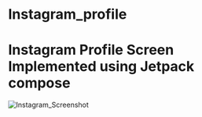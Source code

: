 # Instagram_profile
# Instagram Profile Screen Implemented using Jetpack compose
![Instagram_Screenshot](https://github.com/muralidroi/Instagram_profile/assets/27795498/84172c7b-4320-4fa8-acf5-18c8df65d928)
